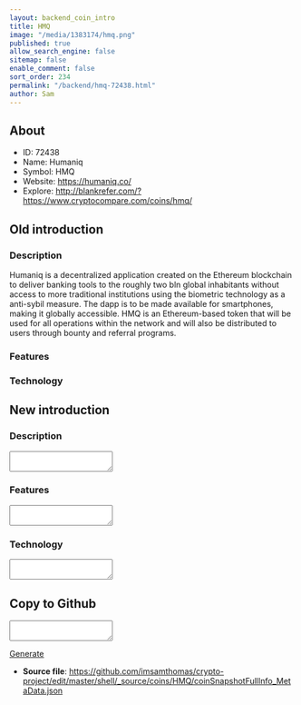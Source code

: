 ```yaml
---
layout: backend_coin_intro
title: HMQ
image: "/media/1383174/hmq.png"
published: true
allow_search_engine: false
sitemap: false
enable_comment: false
sort_order: 234
permalink: "/backend/hmq-72438.html"
author: Sam
---
```


## About

- ID: 72438
- Name: Humaniq
- Symbol: HMQ
- Website: https://humaniq.co/
- Explore: http://blankrefer.com/?https://www.cryptocompare.com/coins/hmq/


## Old introduction

### Description

<p>Humaniq is a decentralized application created on the Ethereum blockchain to deliver banking tools to the roughly two bln global inhabitants without access to more traditional institutions using the biometric technology as a anti-sybil measure. The dapp is to be made available for smartphones, making it globally accessible. HMQ is an Ethereum-based token that will be used for all operations within the network and will also be distributed to users through bounty and referral programs.</p>

### Features


### Technology




## New introduction


### Description
<textarea id="meta_description" name="description"></textarea>

### Features
<textarea id="meta_features" name="features"></textarea>

### Technology
<textarea id="meta_technology" name="technology"></textarea>


## Copy to Github

<textarea id="coinsnapshotfullinfo_metadata"></textarea>

<a href="#gen" onclick="generateMetaDatJson()">Generate</a>

- **Source file**: <a href="https://github.com/imsamthomas/crypto-project/edit/master/shell/_source/coins/HMQ/coinSnapshotFullInfo_MetaData.json">https://github.com/imsamthomas/crypto-project/edit/master/shell/_source/coins/HMQ/coinSnapshotFullInfo_MetaData.json</a>

